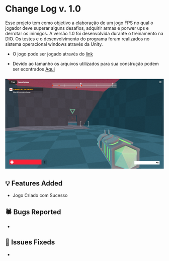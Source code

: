 # Change Log v. 1.0
Esse projeto tem como objetivo a elaboração de um jogo FPS no qual o jogador deve superar alguns desafios, adquirir armas e porwer ups e derrotar os inimigos. A versão 1.0 foi desenvolvida durante o treinamento na DIO. Os testes e o desenvolvimento do programa foram realizados no sistema operacional windows através da Unity.

- O jogo pode ser jogado através do [link]([https://faker-zero.itch.io/my-first-fps)

- Devido ao tamanho os arquivos utilizados para sua construção podem ser econtrados [Aqui](https://mega.nz/folder/tbgT2JDC#d0hx9IYcq07SutFhdBpQRg)

### <img src="https://github.com/Igor-Wolf/Meu-Primeiro-Jogo-FPS/blob/main/My%20First%20FPS%20-%20Unity%20Play.png" width="1000">

## 💡 Features Added

- Jogo Criado com Sucesso
  

## 🕷️ Bugs Reported

-

## 🔧 Issues Fixeds

- 
